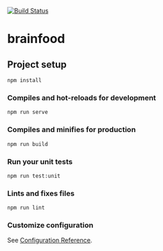 [![Build Status](https://travis-ci.org/georgebutler/brainfood.svg?branch=master)](https://travis-ci.org/georgebutler/brainfood)

# brainfood

## Project setup

```
npm install
```

### Compiles and hot-reloads for development

```
npm run serve
```

### Compiles and minifies for production

```
npm run build
```

### Run your unit tests

```
npm run test:unit
```

### Lints and fixes files

```
npm run lint
```

### Customize configuration

See [Configuration Reference](https://cli.vuejs.org/config/).
